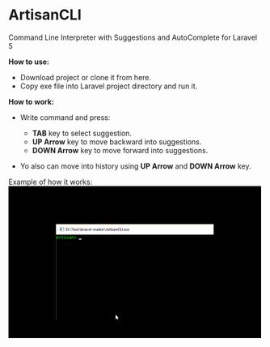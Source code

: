 # ArtisanCLI
Command Line Interpreter with Suggestions and AutoComplete for Laravel 5

**How to use:**
- Download project or clone it from here.
- Copy exe file into Laravel project directory and run it.

**How to work:**
- Write command and press:
  - **TAB** key to select suggestion.
  - **UP Arrow** key to move backward into suggestions.
  - **DOWN Arrow** key to move forward into suggestions.
  
- Yo also can move into history using **UP Arrow** and **DOWN Arrow** key.

Example of how it works:
<img src="screenshot/functionality.gif"></img>
